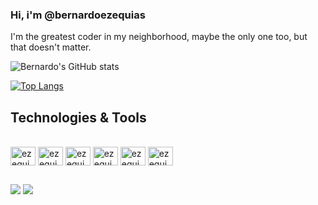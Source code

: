 ### Hi, i'm @bernardoezequias

I'm the greatest coder in my neighborhood, maybe the only one too, but that doesn't matter. 

![Bernardo's GitHub stats](https://github-readme-stats.vercel.app/api?username=bernardoezequias&show_icons=true&count_private=true&theme=gruvbox)

[![Top Langs](https://github-readme-stats.vercel.app/api/top-langs/?username=bernardoezequias&layout=compact&langs_count=16&theme=gruvbox)](https://github.com/bernardoezequias)

## Technologies & Tools

<div style="display: inline_block"><br>
<img align="center" alt="ezequias-py" height="30" width="40" src="https://cdn.jsdelivr.net/gh/devicons/devicon/icons/python/python-original.svg">
<img align="center" alt="ezequias-java" height="30" width="40" src="https://cdn.jsdelivr.net/gh/devicons/devicon/icons/java/java-original.svg">
<img align="center" alt="ezequias-spring" height="30" width="40" src="https://cdn.jsdelivr.net/gh/devicons/devicon/icons/spring/spring-original.svg">
<img align="center" alt="ezequias-postgresql" height="30" width="40" src="https://cdn.jsdelivr.net/gh/devicons/devicon/icons/postgresql/postgresql-original.svg">
<img align="center" alt="ezequias-bash" height="30" width="40" src="https://cdn.jsdelivr.net/gh/devicons/devicon/icons/bash/bash-original.svg">
<img align="center" alt="ezequias-git" height="30" width="40" src="https://cdn.jsdelivr.net/gh/devicons/devicon/icons/git/git-original.svg">
          
          
</div>

##

<div>
<a href = "mailto:ezequias.bernardo@ccc.ufcg.edu.br"><img src="https://img.shields.io/badge/-Gmail-%23333?style=for-the-badge&logo=gmail&logoColor=white" target="_blank"></a>
 <a href="https://www.linkedin.com/in/ezequias-bernardo-30b207188/" target="_blank"><img src="https://img.shields.io/badge/-LinkedIn-%230077B5?style=for-the-badge&logo=linkedin&logoColor=white" target="_blank"></a>
</div>
